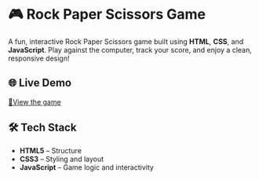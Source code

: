 # 🎮 Rock Paper Scissors Game

A fun, interactive Rock Paper Scissors game built using **HTML**, **CSS**, and **JavaScript**. Play against the computer, track your score, and enjoy a clean, responsive design!

## 🌐 Live Demo

[🔗View the game](https://shivanib9.github.io/RockPaperScissors/)


## 🛠️ Tech Stack

- **HTML5** – Structure
- **CSS3** – Styling and layout
- **JavaScript** – Game logic and interactivity



